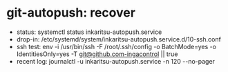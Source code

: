 # git-autopush: recover
- status: systemctl status inkaritsu-autopush.service
- drop-in: /etc/systemd/system/inkaritsu-autopush.service.d/10-ssh.conf
- ssh test:
  env -i /usr/bin/ssh -F /root/.ssh/config -o BatchMode=yes -o IdentitiesOnly=yes -T git@github.com-ingacontrol || true
- recent log:
  journalctl -u inkaritsu-autopush.service -n 120 --no-pager

